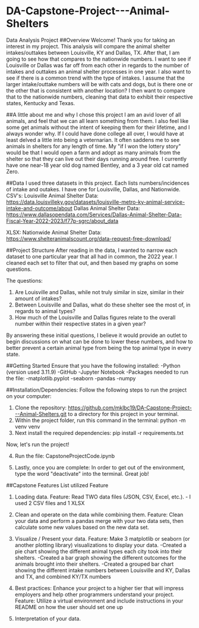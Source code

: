 # DA-Capstone-Project---Animal-Shelters
Data Analysis Project
##Overview
Welcome! Thank you for taking an interest in my project.  This analysis will compare the animal shelter intakes/outtakes between Louisville, KY and Dallas, TX.  After that, I am going to see how that compares to the nationwide numbers. I want to see if Louisville or Dallas was far off from each other in regards to the number of intakes and outtakes an animal shelter processes in one year.  I also want to see if there is a common trend with the type of intakes.  I assume that the larger intake/outtake numbers will be with cats and dogs, but is there one or the other that is consistent with another location? I then want to compare that to the nationwide numbers, cleaning that data to exhibit their respective states, Kentucky and Texas.   

##A little about me and why I chose this project
I am an avid lover of all animals, and feel that we can all learn something from them.  I also feel like some get animals without the intent of keeping them for their lifetime, and I always wonder why. If I could have done college all over, I would have at least delved a little into being a veternarian. It often saddens me to see animals in shelters for any length of time.  My "if I won the lottery story" would be that I would open a farm and adopt as many animals from the shelter so that they can live out their days running around free. I currently have one near-18 year old dog named Bentley, and a 3 year old cat named Zero.

##Data
I used three datasets in this project. Each lists numbers/incidences of intake and outakes.  I have one for Louisville, Dallas, and Nationwide.
CSV's:
Louisville Animal Shelter Data: https://data.louisvilleky.gov/datasets/louisville-metro-ky-animal-service-intake-and-outcome/about
Dallas Animal Shelter Data: https://www.dallasopendata.com/Services/Dallas-Animal-Shelter-Data-Fiscal-Year-2022-2023/f77p-sgrc/about_data

XLSX: 
Nationwide Animal Shelter Data: https://www.shelteranimalscount.org/data-request-free-download/

##Project Structure
After reading in the data, I wanted to narrow each dataset to one particular year that all had in common, the 2022 year.  I cleaned each set to filter that out, and then based my graphs on some questions.

The questions: 
1. Are Louisville and Dallas, while not truly similar in size, similar in their amount of intakes?
2. Between Louisville and Dallas, what do these shelter see the most of, in regards to animal types?
3. How much of the Louisville and Dallas figures relate to the overall number within their respective states in a given year?

By answering these initial questions, I believe it would provide an outlet to begin discussions on what can be done to lower these numbers, and how to better prevent a certain animal type from being the top animal type in every state.


##Getting Started
Ensure that you have the following installed:
-Python (version used 3.11.9)
-GitHub
-Jupyter Notebook
-Packages needed to run the file:
    -matplotlib.pyplot
    -seaborn
    -pandas
    -numpy

##Installation/Dependencies:
Follow the following steps to run the project on your computer:
1. Clone the repository: https://github.com/mklbc19/DA-Capstone-Project---Animal-Shelters.git to a directory for this project in your terminal.
2. Within the project folder, run this command in the terminal: python -m venv venv
3. Next install the required dependencies:  pip install -r requirements.txt

Now, let's run the project!

4.  Run the file: CapstoneProjectCode.ipynb

5. Lastly, once you are complete:  In order to get out of the environment, type the word "deactivate" into the terminal.
Great job! 


##Capstone Features List utilized
Feature
1. Loading data. 
Feature: Read TWO data files (JSON, CSV, Excel, etc.).  - I used 2 CSV files and 1 XLSX

2. Clean and operate on the data while combining them. 
Feature: Clean your data and perform a pandas merge with your two data sets, then calculate some new values based on the new data set.  

3. Visualize / Present your data. 
Feature: Make 3 matplotlib or seaborn (or another plotting library) visualizations to display your data.
-Created a pie chart showing the different animal types each city took into their shelters.
-Created a bar graph showing the different outcomes for the animals brought into their shelters.
-Created a grouped bar chart showing the different intake numbers between Louisville and KY, Dallas and TX, and combined KY/TX numbers

4. Best practices: Enhance your project to a higher tier that will impress employers and help other programmers understand your project.
Feature: Utilize a virtual environment and include instructions in your README on how the user should set one up

5. Interpretation of your data. 
